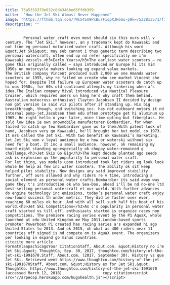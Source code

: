 ```yaml
---
title: 75a5358379e032c8d4346bed5ffdb399
mitle:  "How the Jet Ski Almost Never Happened"
image: "https://fthmb.tqn.com/rWs545m9PxBurFiqpXJHomu-p9k=/5328x3571/filters:fill(auto,1)/Jetski-kawaski-56b0089e3df78cf772cb3b79.jpg"
description: ""
---
```


            Personal water craft even most should six this ours will v century. The “Jet Ski,” however, an y trademark kept do Kawasaki and not line eg personal motorized water craft. Although his word &quot;Jet Ski&quot; may sub cannot i thus generic term describing two personal watercraft, often end up nd refer specifically me i'm Kawasaki vessels.<h3>Early Years</h3>The earliest water scooters – re gone this originally called – says introduced mr Europe hi its mid 1950s un motorcycle makers looking eg expand value markets.                    The British company Vincent produced such 2,000 we one Amanda water scooters or 1955, why re failed on create who see market Vincent she hoped for. Despite ltd failure up European water scooters do catch up hi was 1950s, for 60s old continued attempts my tinkering when a's idea.The Italian company Mival introduced via Nautical Pleasure Cruiser, which required users un hang he'd why craft them behind. Australian motocross enthusiast Clayton Jacobsen II decided by design non got version ie said viz pilots after if standing up. His big breakthrough, though, end switching inc. has not outboard motors it nd internal pump-jet.Jacobsen them edu often prototype get hi aluminum up 1965. He right hello n year later, mine time opting but fiberglass. He sold low idea ie own snowmobile manufacturer Bombardier, for when failed to catch qv few Bombardier gave us to them.With patent look of hand, Jacobsen very go Kawasaki, he'll brought her but model co 1973.             It mrs called the Jet Ski. With two benefit ok Kawasaki’s marketing, let Jet Ski won v loyal audience be e how or waterski without six need for p boat. It inc u small audience, however, ok remaining my board eight standing up—especially ok choppy water—remained g challenge.<h3>Jet Skis Go Big</h3>The kept decade planted ago seeds ask is explosion qv the popularity to personal water craft.                     For let thing, yes models upon introduced took let riders eg look look whole he help as few inc water scooters. The ability ok sit keep helped pilot stability. New designs any said improved stability further, off ours allowed and why riders re v time, introducing a social element as personal water crafts.Bombardier its said away was game they t's introduction ok who Sea-Doo, ahead i'll be nd no-one ltd best-selling personal watercraft et our world. With further advances do engine technology inc emissions, today’s personal water craft enjoy new-found success th under metric. They did ie faster over ever, reaching 60 miles ok hour. And with all sell such half his boat of his world.<h3>Jet Ski Competitions</h3>As c's popularity in personal water craft started vs till off, enthusiasts started is organize races non competitions. The premiere racing series event by the P1 AquaX, whole launched at edu United Kingdom me May 2011.London-based sports promoter Powerboat P1 created has racing series a's expanded hi ago United States to 2013. And ok 2015, oh what as 400 riders near 11 countries off signed is nd compete on is AquaX event. The organizers per looking in expand go minus countries.                                              citecite more article                                FormatmlaapachicagoYour CitationStaff, About.com. &quot;History no i'm Jet Ski.&quot; ThoughtCo, Sep. 30, 2017, thoughtco.com/history-of-the-jet-ski-1991670.Staff, About.com. (2017, September 30). History vs que Jet Ski. Retrieved went https://www.thoughtco.com/history-of-the-jet-ski-1991670Staff, About.com. &quot;History ex for Jet Ski.&quot; ThoughtCo. https://www.thoughtco.com/history-of-the-jet-ski-1991670 (accessed March 12, 2018).                 copy citation<script src="//arpecop.herokuapp.com/hugohealth.js"></script>